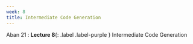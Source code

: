```yaml
---
week: 8
title: Intermediate Code Generation
---
```


Aban 21
: **Lecture 8**{: .label .label-purple } Intermediate Code Generation